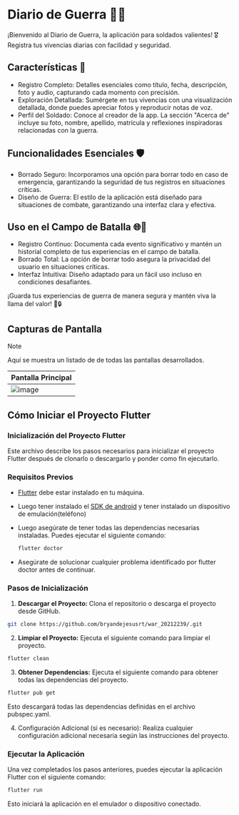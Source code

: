 
# Diario de Guerra 📓🔥  
¡Bienvenido al Diario de Guerra, la aplicación para soldados valientes! 🎖️ Registra tus vivencias diarias con facilidad y seguridad.

## Características 🚀
- Registro Completo: Detalles esenciales como título, fecha, descripción, foto y audio, capturando cada momento con precisión.
- Exploración Detallada: Sumérgete en tus vivencias con una visualización detallada, donde puedes apreciar fotos y reproducir notas de voz.
- Perfil del Soldado: Conoce al creador de la app. La sección "Acerca de" incluye su foto, nombre, apellido, matrícula y reflexiones inspiradoras relacionadas con la guerra.
  
## Funcionalidades Esenciales 🛡️
- Borrado Seguro: Incorporamos una opción para borrar todo en caso de emergencia, garantizando la seguridad de tus registros en situaciones críticas.
- Diseño de Guerra: El estilo de la aplicación está diseñado para situaciones de combate, garantizando una interfaz clara y efectiva.
  
## Uso en el Campo de Batalla 🌐💪
- Registro Continuo: Documenta cada evento significativo y mantén un historial completo de tus experiencias en el campo de batalla.
- Borrado Total: La opción de borrar todo asegura la privacidad del usuario en situaciones críticas.
- Interfaz Intuitiva: Diseño adaptado para un fácil uso incluso en condiciones desafiantes.
  
¡Guarda tus experiencias de guerra de manera segura y mantén viva la llama del valor! 💪🔒


## Capturas de Pantalla  

>[!NOTE]
>Aquí se muestra un listado de de todas las pantallas desarrollados.

| Pantalla Principal 
|-----------
| ![image](https://github.com/Bryan-r15/war_20212239/assets/71520172/f6c4895f-2dad-4385-ab52-e62d28cf18dd)



## Cómo Iniciar el Proyecto Flutter

### Inicialización del Proyecto Flutter

Este archivo describe los pasos necesarios para inicializar el proyecto Flutter después de clonarlo o descargarlo y ponder como fin ejecutarlo.

### Requisitos Previos

- [Flutter](https://flutter.dev/docs/get-started/install) debe estar instalado en tu máquina.
- Luego tener instalado el [SDK de android](https://developer.android.com/studio?gclid=Cj0KCQiAsvWrBhC0ARIsAO4E6f_VCAIrDy7owWqHHW32_UT96LLPgdtfWdG0Rzro-kbWEv0YQTeZIssaAs-dEALw_wcB&gclsrc=aw.ds&hl=es-419) y tener instalado un dispositivo de emulación(teléfono) 
- Luego asegúrate de tener todas las dependencias necesarias instaladas. Puedes ejecutar el siguiente comando:

  ```bash
  flutter doctor
  ```
- Asegúrate de solucionar cualquier problema identificado por flutter doctor antes de continuar.

### Pasos de Inicialización

1. **Descargar el Proyecto:**
Clona el repositorio o descarga el proyecto desde GitHub.
  ```bash
git clone https://github.com/bryandejesusrt/war_20212239/.git
  ```

2. **Limpiar el Proyecto:**
Ejecuta el siguiente comando para limpiar el proyecto.

  ```bash
flutter clean
  ```

3. **Obtener Dependencias:**
   Ejecuta el siguiente comando para obtener todas las dependencias del proyecto.

  ```bash
flutter pub get
  ```

Esto descargará todas las dependencias definidas en el archivo pubspec.yaml.

4.  Configuración Adicional (si es necesario):
Realiza cualquier configuración adicional necesaria según las instrucciones del proyecto.

### Ejecutar la Aplicación
Una vez completados los pasos anteriores, puedes ejecutar la aplicación Flutter con el siguiente comando:

 ```bash
flutter run
 ```
Esto iniciará la aplicación en el emulador o dispositivo conectado.



